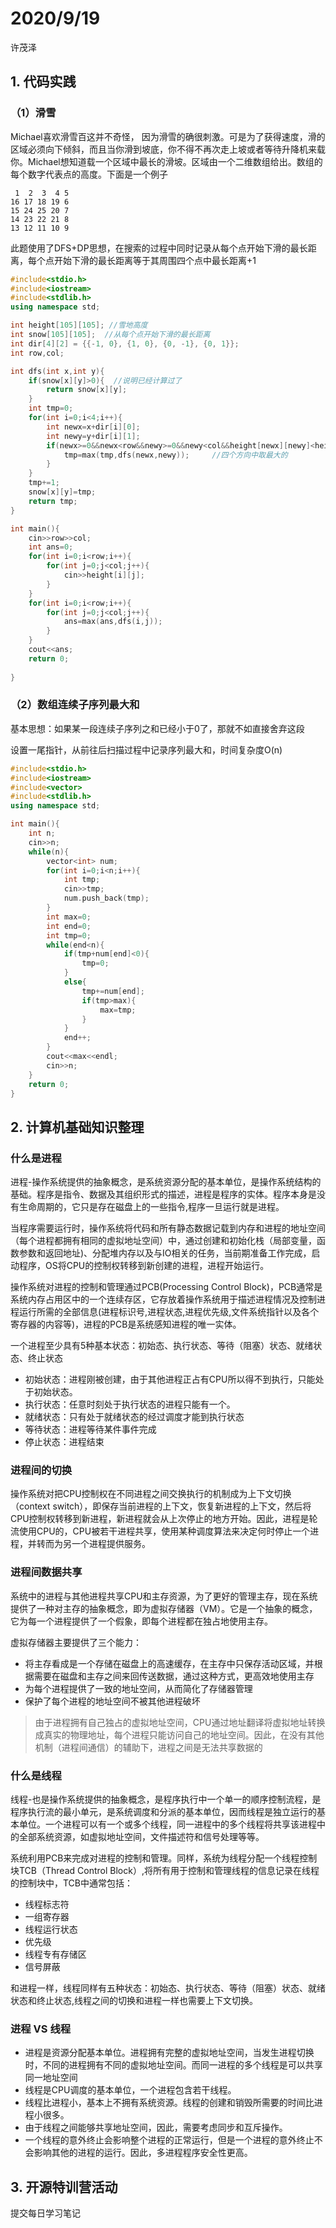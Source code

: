 # 2020/9/19

许茂泽

## 1. 代码实践

### （1）滑雪

Michael喜欢滑雪百这并不奇怪， 因为滑雪的确很刺激。可是为了获得速度，滑的区域必须向下倾斜，而且当你滑到坡底，你不得不再次走上坡或者等待升降机来载你。Michael想知道载一个区域中最长的滑坡。区域由一个二维数组给出。数组的每个数字代表点的高度。下面是一个例子

```
 1  2  3  4 5
16 17 18 19 6
15 24 25 20 7
14 23 22 21 8
13 12 11 10 9
```

此题使用了DFS+DP思想，在搜索的过程中同时记录从每个点开始下滑的最长距离，每个点开始下滑的最长距离等于其周围四个点中最长距离+1

```C++
#include<stdio.h>
#include<iostream>
#include<stdlib.h> 
using namespace std;

int height[105][105]; //雪地高度 
int snow[105][105];  //从每个点开始下滑的最长距离 
int dir[4][2] = {{-1, 0}, {1, 0}, {0, -1}, {0, 1}};
int row,col;

int dfs(int x,int y){
	if(snow[x][y]>0){  //说明已经计算过了 
		return snow[x][y];
	}
	int tmp=0;
	for(int i=0;i<4;i++){
		int newx=x+dir[i][0];
		int newy=y+dir[i][1];
		if(newx>=0&&newx<row&&newy>=0&&newy<col&&height[newx][newy]<height[x][y]){
			tmp=max(tmp,dfs(newx,newy));     //四个方向中取最大的 
		}
	}
	tmp+=1;
	snow[x][y]=tmp;
	return tmp;
} 

int main(){
	cin>>row>>col;
	int ans=0;
	for(int i=0;i<row;i++){
		for(int j=0;j<col;j++){
			cin>>height[i][j];
		}
	}
	for(int i=0;i<row;i++){
		for(int j=0;j<col;j++){
			ans=max(ans,dfs(i,j));
		}
	}
	cout<<ans;
	return 0;
	
}
```

### （2）数组连续子序列最大和

基本思想：如果某一段连续子序列之和已经小于0了，那就不如直接舍弃这段

设置一尾指针，从前往后扫描过程中记录序列最大和，时间复杂度O(n)

```C++
#include<stdio.h>
#include<iostream>
#include<vector>
#include<stdlib.h>
using namespace std;

int main(){
	int n;
	cin>>n;
	while(n){
		vector<int> num;
		for(int i=0;i<n;i++){
			int tmp;
			cin>>tmp;
			num.push_back(tmp);
		}
		int max=0;
		int end=0;
		int tmp=0;
		while(end<n){
			if(tmp+num[end]<0){
				tmp=0;
			}
			else{
				tmp+=num[end];
				if(tmp>max){
					max=tmp;
				}
			}
			end++;
		}
		cout<<max<<endl;
		cin>>n;
	}
	return 0;
}
```



## 2. 计算机基础知识整理

### 什么是进程

进程-操作系统提供的抽象概念，是系统资源分配的基本单位，是操作系统结构的基础。程序是指令、数据及其组织形式的描述，进程是程序的实体。程序本身是没有生命周期的，它只是存在磁盘上的一些指令,程序一旦运行就是进程。

当程序需要运行时，操作系统将代码和所有静态数据记载到内存和进程的地址空间（每个进程都拥有相同的虚拟地址空间）中，通过创建和初始化栈（局部变量，函数参数和返回地址)、分配堆内存以及与IO相关的任务，当前期准备工作完成，启动程序，OS将CPU的控制权转移到新创建的进程，进程开始运行。

操作系统对进程的控制和管理通过PCB(Processing Control Block)，PCB通常是系统内存占用区中的一个连续存区，它存放着操作系统用于描述进程情况及控制进程运行所需的全部信息(进程标识号,进程状态,进程优先级,文件系统指针以及各个寄存器的内容等)，进程的PCB是系统感知进程的唯一实体。

一个进程至少具有5种基本状态：初始态、执行状态、等待（阻塞）状态、就绪状态、终止状态

- 初始状态：进程刚被创建，由于其他进程正占有CPU所以得不到执行，只能处于初始状态。
- 执行状态：任意时刻处于执行状态的进程只能有一个。
- 就绪状态：只有处于就绪状态的经过调度才能到执行状态
- 等待状态：进程等待某件事件完成
- 停止状态：进程结束

### 进程间的切换

操作系统对把CPU控制权在不同进程之间交换执行的机制成为上下文切换（context switch），即保存当前进程的上下文，恢复新进程的上下文，然后将CPU控制权转移到新进程，新进程就会从上次停止的地方开始。因此，进程是轮流使用CPU的，CPU被若干进程共享，使用某种调度算法来决定何时停止一个进程，并转而为另一个进程提供服务。

### 进程间数据共享

系统中的进程与其他进程共享CPU和主存资源，为了更好的管理主存，现在系统提供了一种对主存的抽象概念，即为虚拟存储器（VM）。它是一个抽象的概念，它为每一个进程提供了一个假象，即每个进程都在独占地使用主存。

虚拟存储器主要提供了三个能力：　

- 将主存看成是一个存储在磁盘上的高速缓存，在主存中只保存活动区域，并根据需要在磁盘和主存之间来回传送数据，通过这种方式，更高效地使用主存
- 为每个进程提供了一致的地址空间，从而简化了存储器管理
- 保护了每个进程的地址空间不被其他进程破坏

> 由于进程拥有自己独占的虚拟地址空间，CPU通过地址翻译将虚拟地址转换成真实的物理地址，每个进程只能访问自己的地址空间。因此，在没有其他机制（进程间通信）的辅助下，进程之间是无法共享数据的

### 什么是线程

线程-也是操作系统提供的抽象概念，是程序执行中一个单一的顺序控制流程，是程序执行流的最小单元，是系统调度和分派的基本单位，因而线程是独立运行的基本单位。一个进程可以有一个或多个线程，同一进程中的多个线程将共享该进程中的全部系统资源，如虚拟地址空间，文件描述符和信号处理等等。

系统利用PCB来完成对进程的控制和管理。同样，系统为线程分配一个线程控制块TCB（Thread Control Block）,将所有用于控制和管理线程的信息记录在线程的控制块中，TCB中通常包括：

- 线程标志符
- 一组寄存器
- 线程运行状态
- 优先级
- 线程专有存储区
- 信号屏蔽

和进程一样，线程同样有五种状态：初始态、执行状态、等待（阻塞）状态、就绪状态和终止状态,线程之间的切换和进程一样也需要上下文切换。

### 进程 VS 线程

- 进程是资源分配基本单位。进程拥有完整的虚拟地址空间，当发生进程切换时，不同的进程拥有不同的虚拟地址空间。而同一进程的多个线程是可以共享同一地址空间
- 线程是CPU调度的基本单位，一个进程包含若干线程。
- 线程比进程小，基本上不拥有系统资源。线程的创建和销毁所需要的时间比进程小很多。
- 由于线程之间能够共享地址空间，因此，需要考虑同步和互斥操作。
- 一个线程的意外终止会影响整个进程的正常运行，但是一个进程的意外终止不会影响其他的进程的运行。因此，多进程程序安全性更高。

## 3. 开源特训营活动

提交每日学习笔记